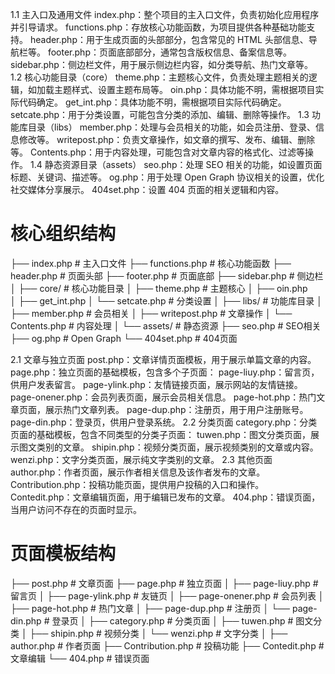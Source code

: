 1.1 主入口及通用文件
index.php：整个项目的主入口文件，负责初始化应用程序并引导请求。
functions.php：存放核心功能函数，为项目提供各种基础功能支持。
header.php：用于生成页面的头部部分，包含常见的 HTML 头部信息、导航栏等。
footer.php：页面底部部分，通常包含版权信息、备案信息等。
sidebar.php：侧边栏文件，用于展示侧边栏内容，如分类导航、热门文章等。
1.2 核心功能目录（core）
theme.php：主题核心文件，负责处理主题相关的逻辑，如加载主题样式、设置主题布局等。
oin.php：具体功能不明，需根据项目实际代码确定。
get_int.php：具体功能不明，需根据项目实际代码确定。
setcate.php：用于分类设置，可能包含分类的添加、编辑、删除等操作。
1.3 功能库目录（libs）
member.php：处理与会员相关的功能，如会员注册、登录、信息修改等。
writepost.php：负责文章操作，如文章的撰写、发布、编辑、删除等。
Contents.php：用于内容处理，可能包含对文章内容的格式化、过滤等操作。
1.4 静态资源目录（assets）
seo.php：处理 SEO 相关的功能，如设置页面标题、关键词、描述等。
og.php：用于处理 Open Graph 协议相关的设置，优化社交媒体分享展示。
404set.php：设置 404 页面的相关逻辑和内容。
# 核心组织结构
├── index.php                # 主入口文件
├── functions.php            # 核心功能函数
├── header.php              # 页面头部
├── footer.php              # 页面底部
├── sidebar.php             # 侧边栏
│
├── core/                   # 核心功能目录
│   ├── theme.php          # 主题核心
│   ├── oin.php           
│   ├── get_int.php
│   └── setcate.php        # 分类设置
│
├── libs/                   # 功能库目录
│   ├── member.php         # 会员相关
│   ├── writepost.php      # 文章操作
│   └── Contents.php       # 内容处理
│
└── assets/                 # 静态资源
    ├── seo.php            # SEO相关
    ├── og.php             # Open Graph
    └── 404set.php         # 404页面

2.1 文章与独立页面
post.php：文章详情页面模板，用于展示单篇文章的内容。
page.php：独立页面的基础模板，包含多个子页面：
page-liuy.php：留言页，供用户发表留言。
page-ylink.php：友情链接页面，展示网站的友情链接。
page-onener.php：会员列表页面，展示会员相关信息。
page-hot.php：热门文章页面，展示热门文章列表。
page-dup.php：注册页，用于用户注册账号。
page-din.php：登录页，供用户登录系统。
2.2 分类页面
category.php：分类页面的基础模板，包含不同类型的分类子页面：
tuwen.php：图文分类页面，展示图文类别的文章。
shipin.php：视频分类页面，展示视频类别的文章或内容。
wenzi.php：文字分类页面，展示纯文字类别的文章。
2.3 其他页面
author.php：作者页面，展示作者相关信息及该作者发布的文章。
Contribution.php：投稿功能页面，提供用户投稿的入口和操作。
Contedit.php：文章编辑页面，用于编辑已发布的文章。
404.php：错误页面，当用户访问不存在的页面时显示。
# 页面模板结构
├── post.php               # 文章页面
├── page.php              # 独立页面
│   ├── page-liuy.php     # 留言页
│   ├── page-ylink.php    # 友链页
│   ├── page-onener.php   # 会员列表
│   ├── page-hot.php      # 热门文章
│   ├── page-dup.php      # 注册页
│   └── page-din.php      # 登录页
│
├── category.php          # 分类页面
│   ├── tuwen.php        # 图文分类
│   ├── shipin.php       # 视频分类
│   └── wenzi.php        # 文字分类
│
├── author.php           # 作者页面
├── Contribution.php     # 投稿功能
├── Contedit.php        # 文章编辑
└── 404.php             # 错误页面

